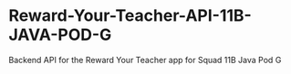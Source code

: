 # Reward-Your-Teacher-API-11B-JAVA-POD-G
Backend API for the Reward Your Teacher app for Squad 11B Java Pod G
